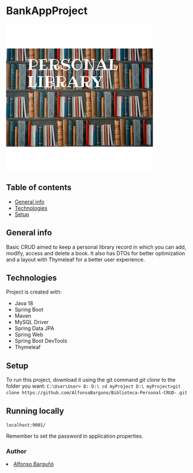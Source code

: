 # BankAppProject
![cover](https://github.com/AlfonsoBarguno/Biblioteca-Personal-CRUD-/blob/main/PERSONALLIBRARY.png)

## Table of contents
* [General info](#general-info)
* [Technologies](#technologies)
* [Setup](#setup)

## General info
Basic CRUD aimed to keep a personal library record in which you can add, modify, access and delete a book. It also has DTOs for better optimization and a layout with Thymeleaf for a better user experience.

## Technologies
Project is created with:
- Java 18
- Spring Boot
- Maven
- MySQL Driver
- Spring Data JPA
- Spring Web
- Spring Boot DevTools
- Thymeleaf


	
## Setup
To run this project, download it using the git command *git clone* to the folder you want:
    ```
    C:\User\User> D:
    D:\ cd myProject
    D:\ myProject>git clone https://github.com/AlfonsoBarguno/Biblioteca-Personal-CRUD-.git
    ```




## Running locally 
```
localhost:9001/
```
Remember to set the password in application.properties.




### Author
<li><a href="https://github.com/AlfonsoBarguno">Alfonso Barguñó</a></li>
